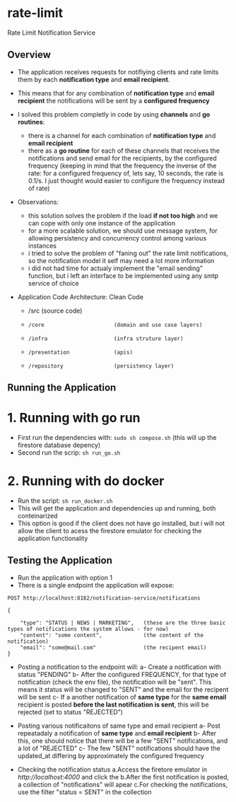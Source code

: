 # rate-limit
Rate Limit Notification Service


## Overview
- The application receives requests for notifiying clients and rate limits them by each **notification type** and **email recipient**.
- This means that for any combination of **notification type** and **email recipient** the notifications will be sent by a **configured frequency** 
- I solved this problem completly in code by using **channels** and **go routines**: 
   - there is a channel for each combination of **notification type** and **email recipient**
   - there as a **go routine** for each of these channels that receives the notifications and send email for the recipients, by the configured frequency (keeping in mind that the frequency the inverse of the rate: for a configured frequency of, lets say, 10 seconds, the rate is 0.1/s. I just thought would easier to configure the frequency instead of rate)
- Observations: 
    - this solution solves the problem if the load **if not too high** and we can cope with only one instance of the application
    - for a more scalable solution, we should use message system, for allowing persistency and concurrency control among various instances
    - i tried to solve the problem of "faning out" the rate limit notifications, so the notification model it self may need a lot more information
    - i did not had time for actualy implement the "email sending" function, but i left an interface to be implemented using any smtp service of choice

- Application Code Architecture: Clean Code
  - /src                           (source code)
  -     /core                      (domain and use case layers)
  -     /infra                     (infra struture layer)
  -     /presentation              (apis)
  -     /repository                (persistency layer)


## Running the Application

# 1. Running with go run
- First run the dependencies with:
`sudo sh compose.sh` 
(this will up the firestore database depency)
- Second run the scrip:
`sh run_go.sh` 


# 2. Running with do docker
- Run the script:
`sh run_docker.sh`
- This will get the application and dependencies up and running, both conteinarized
- This option is good if the client does not have go installed, but i will not allow the client to acess the firestore emulator for checking the application functionality

## Testing the Application
- Run the application with option 1
- There is a single endpoint the application will expose:

```
POST http://localhost:8182/notification-service/notifications

{

    "type": "STATUS | NEWS | MARKETING",   (these are the three basic types of notifications the system allows - for now)
    "content": "some content",             (the content of the notification)
    "email": "some@mail.com"               (the recipent email)
}

```

- Posting a notification to the endpoint will:
  a- Create a notification with status "PENDING" 
  b- After the configured FREQUENCY, for that type of notification (check the env file), the notification will be "sent". This means it status will be changed to "SENT" and the email for the recipent will be sent
  c- If a another notification of **same type** for the **same email** recipient is posted **before the last notification is sent**, this will be rejected (set to status "REJECTED")

- Posting various notificaitons of same type and email recipient
  a- Post repeatadaly a notification of **same type** and **email recipient**
  b- After this, one should notice that there will be a few "SENT" notifications, and a lot of "REJECTED"
  c- The few "SENT" notifications should have the updated_at differing by approximately the configured frequency

- Checking the notification status
  a.Access the firetore emulator in  *http://localhost:4000* and click the
  b.After the first notification is posted, a collection of "notifications" will apear
  c.For checking the notifications, use the filter "status = SENT" in the collection
